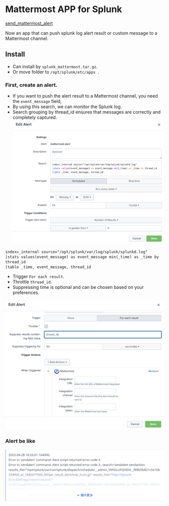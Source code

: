 # Mattermost APP for Splunk

[send_mattermost_alert](https://splunkbase.splunk.com/app/6890)

Now an app that can push splunk log alert result or custom message to a Mattermost channel.
## Install

- Can install by `splunk_mattermost.tar.gz`.
- Or move folder to `/opt/splunk/etc/apps `.
### First, create an alert.

- If you want to push the alert result to a Mattermost channel, you need the `event_message` field,
- By using this search, we can monitor the Splunk log.
- Search grouping by thread_id ensures that messages are correctly and completely captured.
![img.png](img/img.png)

```
index=_internal source="/opt/splunk/var/log/splunk/splunkd.log"
|stats values(event_message) as event_message min(_time) as _time by thread_id
|table _time, event_message, thread_id
```

- Trigger `For each result`.
- Throttle `thread_id`.
- Suppressing time is optional and can be chosen based on your preferences.

![img1.png](img/img1.png)

### Alert be like

![img2.png](img/img2.png)
